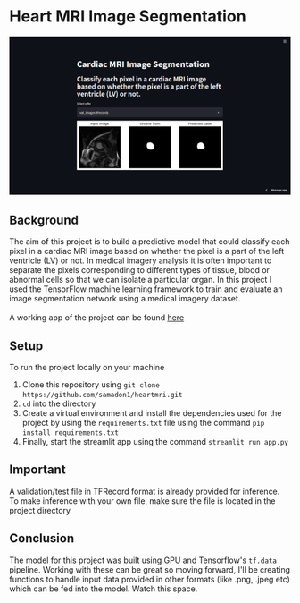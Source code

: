 # Heart MRI Image Segmentation
![alt text](https://github.com/samadon1/heartmri/blob/main/image.png)
## Background
The aim of this project is to build a predictive model that could classify each pixel in a cardiac MRI image based on whether the pixel is a part of the left ventricle (LV) or not.
In medical imagery analysis it is often important to separate the pixels corresponding to different types of tissue, blood or abnormal cells so that we can isolate a particular organ. In this project I used the TensorFlow machine learning framework to train and evaluate an image segmentation network using a medical imagery dataset.
 <br />  <br />
 A working app of the project can be found [here](https://share.streamlit.io/samadon1/heartmri/main/app.py)
 ## Setup
 To run the project locally on your machine <br />
 1. Clone this repository using `git clone https://github.com/samadon1/heartmri.git`
 2. `cd` into the directory
 3. Create a virtual environment and install the dependencies used for the project by using the `requirements.txt` file using the command `pip install requirements.txt `
 4. Finally, start the streamlit app using the command `streamlit run app.py`

## Important
A validation/test file in TFRecord format is already provided for inference.
To make inference with your own file, make sure the file is located in the project directory

## Conclusion
The model for this project was built using GPU and Tensorflow's `tf.data` pipeline. Working with these can be great so moving forward, I'll be creating functions to handle input data provided in other formats (like .png, .jpeg etc) which can be fed into the model. Watch this space.
